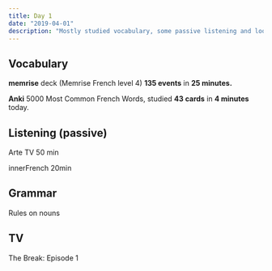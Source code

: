 ```yaml
---
title: Day 1
date: "2019-04-01"
description: "Mostly studied vocabulary, some passive listening and looking for resources."
---
```


<h2>Vocabulary</h2>
<p><strong>memrise</strong> deck (Memrise French level 4) <strong>135 events</strong> in <strong>25 minutes.</strong></p>

<p><strong>Anki</strong> 5000 Most Common French Words, studied <strong>43 cards</strong> in <strong>4 minutes </strong>today.</p>

<h2>Listening (passive)</h2>
Arte TV
50 min

innerFrench
20min

<h2>Grammar</h2>
Rules on nouns

<h2>TV</h2>
The Break: Episode 1
